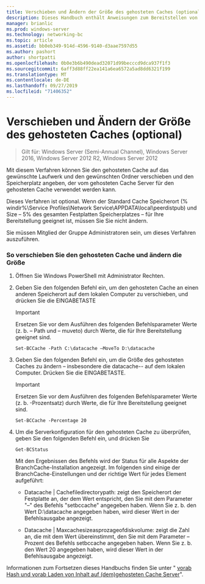 ```yaml
---
title: Verschieben und Ändern der Größe des gehosteten Caches (optional)
description: Dieses Handbuch enthält Anweisungen zum Bereitstellen von BranchCache im Modus "gehosteter Cache" auf Computern unter Windows Server 2016 und Windows 10.
manager: brianlic
ms.prod: windows-server
ms.technology: networking-bc
ms.topic: article
ms.assetid: bb0eb349-914d-4596-9140-d3aae7597d55
ms.author: pashort
author: shortpatti
ms.openlocfilehash: 0b0e3b6b490dead32071d99becccd9dca937f1f3
ms.sourcegitcommit: 6aff3d88ff22ea141a6ea6572a5ad8dd6321f199
ms.translationtype: MT
ms.contentlocale: de-DE
ms.lasthandoff: 09/27/2019
ms.locfileid: "71406352"
---
```

# <a name="move-and-resize-the-hosted-cache-optional"></a>Verschieben und Ändern der Größe des gehosteten Caches \(optional\)

>Gilt für: Windows Server (Semi-Annual Channel), Windows Server 2016, Windows Server 2012 R2, Windows Server 2012

Mit diesem Verfahren können Sie den gehosteten Cache auf das gewünschte Laufwerk und den gewünschten Ordner verschieben und den Speicherplatz angeben, der vom gehosteten Cache Server für den gehosteten Cache verwendet werden kann.

Dieses Verfahren ist optional. Wenn der Standard Cache Speicherort \(% windir%\\Service Profiles\\Network Service\\APPDATA\\local\\peerdistpub\) und Size – 5% des gesamten Festplatten Speicherplatzes – für Ihre Bereitstellung geeignet ist, müssen Sie Sie nicht ändern.

Sie müssen Mitglied der Gruppe Administratoren sein, um dieses Verfahren auszuführen.

### <a name="to-move-and-resize-the-hosted-cache"></a>So verschieben Sie den gehosteten Cache und ändern die Größe

1. Öffnen Sie Windows PowerShell mit Administrator Rechten.

2. Geben Sie den folgenden Befehl ein, um den gehosteten Cache an einen anderen Speicherort auf dem lokalen Computer zu verschieben, und drücken Sie die EINGABETASTE

    > [!IMPORTANT]
    > Ersetzen Sie vor dem Ausführen des folgenden Befehlsparameter Werte (z. b. – Path und – muveto) durch Werte, die für Ihre Bereitstellung geeignet sind.

    ``` 
    Set-BCCache -Path C:\datacache –MoveTo D:\datacache
    ``` 

3.  Geben Sie den folgenden Befehl ein, um die Größe des gehosteten Caches zu ändern – insbesondere die datacache-\- auf dem lokalen Computer. Drücken Sie die EINGABETASTE.

    > [!IMPORTANT]
    > Ersetzen Sie vor dem Ausführen des folgenden Befehlsparameter Werte (z. b. \-Prozentsatz) durch Werte, die für Ihre Bereitstellung geeignet sind.  

    ``` 
    Set-BCCache -Percentage 20
    ``` 

4.  Um die Serverkonfiguration für den gehosteten Cache zu überprüfen, geben Sie den folgenden Befehl ein, und drücken Sie

    ``` 
    Get-BCStatus
    ``` 

    Mit den Ergebnissen des Befehls wird der Status für alle Aspekte der BranchCache-Installation angezeigt. Im folgenden sind einige der BranchCache-Einstellungen und der richtige Wert für jedes Element aufgeführt:

    -   Datacache | Cachefiledirectorypath: zeigt den Speicherort der Festplatte an, der dem Wert entspricht, den Sie mit dem Parameter "–" des Befehls "setbccache" angegeben haben. Wenn Sie z. b. den Wert D:\\datacache angegeben haben, wird dieser Wert in der Befehlsausgabe angezeigt.

    -   Datacache | Maxcachesizeasprozageofdiskvolume: zeigt die Zahl an, die mit dem Wert übereinstimmt, den Sie mit dem Parameter – Prozent des Befehls setbccache angegeben haben. Wenn Sie z. b. den Wert 20 angegeben haben, wird dieser Wert in der Befehlsausgabe angezeigt.

Informationen zum Fortsetzen dieses Handbuchs finden Sie unter " [vorab Hash und vorab Laden von Inhalt auf &#40;dem&#41;gehosteten Cache Server](7-Bc-Prehash-Preload.md)".